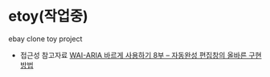 # etoy(작업중)
ebay clone toy project
- 접근성 참고자료
[WAI-ARIA 바르게 사용하기 8부 – 자동완성 편집창의 올바른 구현방법](https://nuli.navercorp.com/community/article/1133011)